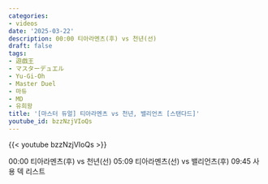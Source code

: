 ```yaml
---
categories:
- videos
date: '2025-03-22'
description: 00:00 티아라멘츠(후) vs 천년(선)
draft: false
tags:
- 遊戯王
- マスターデュエル
- Yu-Gi-Oh
- Master Duel
- 마듀
- MD
- 유희왕
title: '[마스터 듀얼] 티아라멘츠 vs 천년, 밸리언츠 [스탠다드]'
youtube_id: bzzNzjVIoQs
---
```



{{< youtube bzzNzjVIoQs >}}

00:00 티아라멘츠(후) vs 천년(선)
05:09 티아라멘츠(선) vs 밸리언츠(후)
09:45 사용 덱 리스트